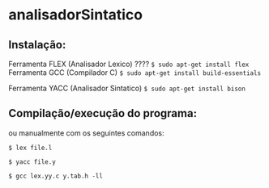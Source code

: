 # analisadorSintatico

## Instalação:

Ferramenta FLEX (Analisador Lexico) ????
`$ sudo apt-get install flex`
Ferramenta GCC (Compilador C)
`$ sudo apt-get install build-essentials`

Ferramenta YACC (Analisador Sintatico)
`$ sudo apt-get install bison`

## Compilação/execução do programa:


ou manualmente com os seguintes comandos:

`$ lex file.l`

`$ yacc file.y`

`$ gcc lex.yy.c y.tab.h -ll`

